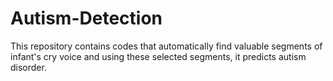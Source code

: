 # Autism-Detection
This repository contains codes that automatically find valuable segments of infant's cry voice and using these selected segments, it predicts autism disorder.
